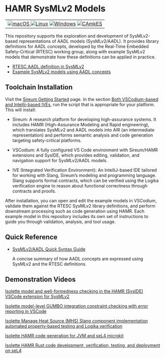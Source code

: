 # HAMR SysMLv2 Models

<table>
<tr>
<td> 
  <a href="https://github.com/santoslab/sysmlv2-models/actions/workflows/CI-macOS.yml?query=branch%3Amain"><img src="https://github.com/santoslab/sysmlv2-models/actions/workflows/CI-macOS.yml/badge.svg" alt="macOS"> </a>
  <a href="https://github.com/santoslab/sysmlv2-models/actions/workflows/CI-linux.yml?query=branch%3Amain"><img src="https://github.com/santoslab/sysmlv2-models/actions/workflows/CI-linux.yml/badge.svg" alt="Linux"></a>
  <a href="https://github.com/santoslab/sysmlv2-models/actions/workflows/CI-windows.yml?query=branch%3Amain"><img src="https://github.com/santoslab/sysmlv2-models/actions/workflows/CI-windows.yml/badge.svg" alt="Windows"></a>
  <a href="https://github.com/santoslab/sysmlv2-models/actions/workflows/CI-camkes.yml?query=branch%3Amain"><img src="https://github.com/santoslab/sysmlv2-models/actions/workflows/CI-camkes.yml/badge.svg" alt="CAmkES"></a>
</td>
</tr>
</table>

This repository supports the exploration and development of SysMLv2-based
representations of AADL models (SysMLv2/AADL). It provides library definitions for AADL
concepts, developed by the Real-Time Embedded Safety-Critical (RTESC) working
group, along with example SysMLv2 models that demonstrate how these definitions
can be applied in practice.

* [RTESC AADL definition in SysMLv2](sysml-aadl-libraries)
* [Example SysMLv2 models using AADL concepts](models)

## Toolchain Installation

Visit the [Sireum Getting Started](https://sireum.org/getting-started) page. In
  the section [Both VSCodium-based and Intellij-based
  IVEs](https://sireum.org/getting-started/#latest-release-bin-ives), run the
  script that is appropriate for your platform. This will install:
 
 - Sireum: A research platform for developing high-assurance systems. It
   includes HAMR (High-Assurance Modeling and Rapid engineering), which
   translates SysMLv2 and AADL models into AIR (an intermediate representation)
   and performs semantic analysis and code generation targeting safety-critical
   platforms.
 
 - VSCodium:  A fully configured VS Code environment with Sireum/HAMR extensions
   and SysIDE, which provides editing, validation, and navigation support for
   SysMLv2/AADL models.
  
 - IVE (Integrated Verification Environment): An IntelliJ-based IDE tailored for
   working with Slang, Sireum’s modeling and programming language. Slang
   supports formal contracts, which can be verified using the Logika
   verification engine to reason about functional correctness through contracts
   and proofs.

After installation, you can open and edit the example models in VSCodium,
validate them against the RTESC SysMLv2 library definitions, and perform
downstream processing such as code generation using HAMR.  Each example model in
this repository includes its own set of instructions to guide you through
validation, analysis, and tool usage.

## Quick Reference

- [SysMLv2/AADL Quick Syntax Guide](syntax-reference.md)

  A concise summary of how AADL concepts are expressed using SysMLv2 and the RTESC definitions.

## Demonstration Videos

[Isolette model and well-formedness checking in the HAMR (SysIDE) VSCode extension for SysMLv2](
https://drive.google.com/file/d/1NkNHdvwJ-GHN2C9zpt2HgMpuLdC303T4/view?usp=sharing)

[Isolette model-level GUMBO integration constraint checking with error reporting in VSCode](
https://drive.google.com/file/d/17IjDBFzjx1WtYSNRimzbVOj_nnMf8qN8/view?usp=sharing)

[Isolette Manage Heat Source (MHS) Slang component implementation automated property-based testing and Logika verification](
https://drive.google.com/file/d/1LAWtQpiTjdac1STDqzgvIMmJrB1bTyDd/view?usp=sharing)

[Isolette HAMR code generation for JVM and seL4 microkit](
https://drive.google.com/file/d/1a5GJqx94ySi-l-MCX1vqjWc76njNArkO/view?usp=sharing)

[Isolette HAMR Rust code development, verification, testing, and deployment on seL4](
https://drive.google.com/file/d/19WgWayynoNIgUTvpN0LOGIvRYhbx-aoU/view?usp=sharing)